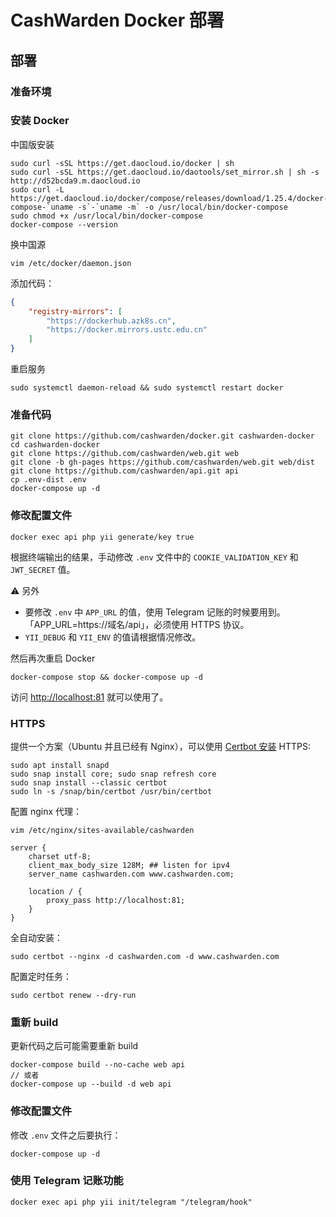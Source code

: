 # CashWarden Docker 部署

## 部署

### 准备环境

### 安装 Docker

中国版安装

```shell
sudo curl -sSL https://get.daocloud.io/docker | sh
sudo curl -sSL https://get.daocloud.io/daotools/set_mirror.sh | sh -s http://d52bcda9.m.daocloud.io
sudo curl -L https://get.daocloud.io/docker/compose/releases/download/1.25.4/docker-compose-`uname -s`-`uname -m` -o /usr/local/bin/docker-compose
sudo chmod +x /usr/local/bin/docker-compose
docker-compose --version
```

换中国源

```shell
vim /etc/docker/daemon.json
```

添加代码：

```json
{
    "registry-mirrors": [
        "https://dockerhub.azk8s.cn",
        "https://docker.mirrors.ustc.edu.cn"
    ]
}
```

重启服务

```
sudo systemctl daemon-reload && sudo systemctl restart docker
```

### 准备代码

```shell
git clone https://github.com/cashwarden/docker.git cashwarden-docker
cd cashwarden-docker
git clone https://github.com/cashwarden/web.git web
git clone -b gh-pages https://github.com/cashwarden/web.git web/dist
git clone https://github.com/cashwarden/api.git api
cp .env-dist .env
docker-compose up -d
```

### 修改配置文件

```shell
docker exec api php yii generate/key true
```

根据终端输出的结果，手动修改 `.env` 文件中的 `COOKIE_VALIDATION_KEY` 和 `JWT_SECRET` 值。

⚠️ 另外

- 要修改 `.env` 中 `APP_URL` 的值，使用 Telegram 记账的时候要用到。「APP_URL=https://域名/api」，必须使用 HTTPS 协议。
- `YII_DEBUG` 和 `YII_ENV` 的值请根据情况修改。


然后再次重启 Docker

```shell
docker-compose stop && docker-compose up -d
```

访问 <http://localhost:81> 就可以使用了。

### HTTPS

提供一个方案（Ubuntu 并且已经有 Nginx），可以使用 [Certbot 安装](https://certbot.eff.org/lets-encrypt/ubuntufocal-nginx) HTTPS:

```shell
sudo apt install snapd
sudo snap install core; sudo snap refresh core
sudo snap install --classic certbot
sudo ln -s /snap/bin/certbot /usr/bin/certbot
```

配置 nginx 代理：

```shell
vim /etc/nginx/sites-available/cashwarden
```

```
server {
    charset utf-8;
    client_max_body_size 128M; ## listen for ipv4
    server_name cashwarden.com www.cashwarden.com;

    location / {
        proxy_pass http://localhost:81;
    }
}
```

全自动安装：

```shell
sudo certbot --nginx -d cashwarden.com -d www.cashwarden.com
```

配置定时任务：

```shell
sudo certbot renew --dry-run
```

### 重新 build

更新代码之后可能需要重新 build

```shell
docker-compose build --no-cache web api
// 或者
docker-compose up --build -d web api
```

### 修改配置文件

修改 `.env` 文件之后要执行：

```shell
docker-compose up -d
```

### 使用 Telegram 记账功能

```shell
docker exec api php yii init/telegram "/telegram/hook"
```
